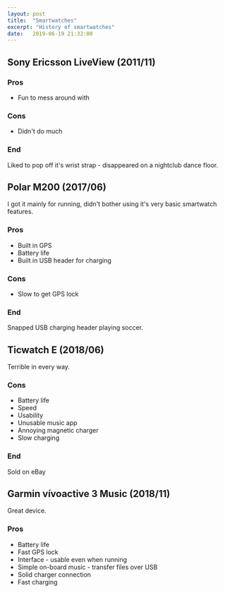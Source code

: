 ```yaml
---
layout: post
title:  "Smartwatches"
excerpt: "History of smartwatches"
date:   2019-06-19 21:32:00
---
```


## Sony Ericsson LiveView (2011/11)

### Pros

* Fun to mess around with

### Cons

* Didn't do much

### End

Liked to pop off it's wrist strap - disappeared on a nightclub dance floor.

## Polar M200 (2017/06)

I got it mainly for running, didn't bother using it's very basic smartwatch features.

### Pros

* Built in GPS
* Battery life
* Built in USB header for charging

### Cons

* Slow to get GPS lock

### End

Snapped USB charging header playing soccer.

## Ticwatch E (2018/06)

Terrible in every way.

### Cons

* Battery life
* Speed
* Usability
* Unusable music app
* Annoying magnetic charger
* Slow charging

### End

Sold on eBay

## Garmin vívoactive 3 Music (2018/11)

Great device.

### Pros

* Battery life
* Fast GPS lock
* Interface - usable even when running
* Simple on-board music - transfer files over USB
* Solid charger connection
* Fast charging
